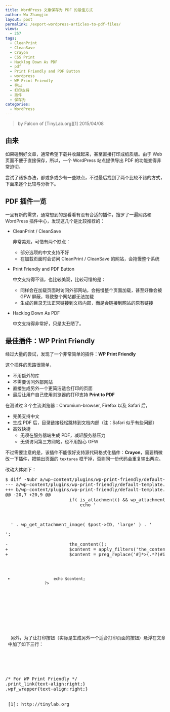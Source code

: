 ```yaml
---
title: WordPress 文章保存为 PDF 的最佳方式
author: Wu Zhangjin
layout: post
permalink: /export-wordpress-articles-to-pdf-files/
views:
  - 257
tags:
  - CleanPrint
  - CleanSave
  - Crayon
  - CSS Print
  - Hacklog Down As PDF
  - pdf
  - Print Friendly and PDF Button
  - wordpress
  - WP Print Friendly
  - 导出
  - 打印支持
  - 插件
  - 保存为
categories:
  - WordPress
---
```


> by Falcon of [TinyLab.org][1]
> 2015/04/08


## 由来

如果碰到好文章，通常希望下载并收藏起来，甚至直接打印成纸质版。由于 Web 页面不便于直接保存，所以，一个 WordPress 站点提供导出 PDF 的功能变得非常迫切。

尝试了诸多办法，都或多或少有一些缺点，不过最后找到了两个比较不错的方式，下面来逐个比较与分析下。

## PDF 插件一览

一旦有新的需求，通常想到的是看看有没有合适的插件，搜罗了一遍网路和 WordPress 插件中心，发现这几个是比较推荐的：

  * CleanPrint / CleanSave

    非常美观，可惜有两个缺点：

      * 部分选项的中文支持不好
      * 在加载页面时会访问 CleanPrint / CleanSave 的网站，会拖慢整个系统

  * Print Friendly and PDF Button

    中文支持得不错，也比较美观，比较可惜的是：

      * 同样会在加载页面时访问外部网站，会拖慢整个页面加载，甚至好像会被 GFW 屏蔽，导致整个网站都无法加载
      * 生成的目录无法正常链接到文档内部，而是会链接到网站的原有链接

  * Hacklog Down As PDF

    中文支持得非常好，只是太丑陋了。

## 最佳插件：WP Print Friendly

经过大量的尝试，发现了一个非常简单的插件：**WP Print Friendly**

这个插件的思路很简单，

  * 不用额外的库
  * 不需要访问外部网站
  * 直接生成另外一个更简洁适合打印的页面
  * 最后让用户自己使用浏览器的打印支持 **Print to PDF**

在测试过 3 个主流浏览器：Chromium-browser, Firefox 以及 Safari 后，

  * 完美支持中文
  * 生成 PDF 后，目录链接轻松跳转到文档内部（注：Safari 似乎有些问题）
  * 高效快捷
      * 无须在服务器端生成 PDF，减轻服务器压力
      * 无须访问第三方网站，也不用担心 GFW

不过需要注意的是，该插件不能很好支持源代码格式化插件：**Crayon**，需要稍微改一下插件，把输出页面的 `textarea` 框干掉，否则同一份代码会重复输出两次。

改动大体如下：

<pre>$ diff -Nubr a/wp-content/plugins/wp-print-friendly/default-template.php b/wp-content/plugins/wp-print-friendly/default-template.phpp
--- a/wp-content/plugins/wp-print-friendly/default-template.php 2015-04-09 02:14:09.361139007 +0800
+++ b/wp-content/plugins/wp-print-friendly/default-template.php 2015-04-09 02:14:10.117158690 +0800
@@ -20,7 +20,9 @@
                        if( is_attachment() &#038;&#038; wp_attachment_is_image() )
                            echo '

<p>
  ' . wp_get_attachment_image( $post->ID, 'large' ) . '
</p>';

-                       the_content();
+                       $content = apply_filters('the_content', $content);
+                       $content = preg_replace('#<textarea[^>]*>(.*?)</textarea>#is', '', $content);
+                       echo $content;
                    ?>



<?php
</pre>



<p>
  另外，为了让打印按钮（实际是生成另外一个适合打印页面的按钮）悬浮在文章正文的右侧，我们在 WordPress 的主题下的 <code>style.css</code> 中加了如下三行：
</p>



<pre>
/* For WP Print Friendly */
.print_link{text-align:right;}
.wpf_wrapper{text-align:right;}


 [1]: http://tinylab.org
